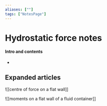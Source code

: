 ```yaml
---
aliases: [""]
tags: ["NotesPage"]
---
```


# Hydrostatic force notes

#### Intro and contents
- 


## Expanded articles

![[centre of force on a flat wall]]

![[moments on a flat wall of a fluid container]]